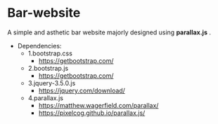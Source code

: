 # Bar-website

A simple and asthetic bar website majorly designed using **parallax.js** .
* Dependencies: 
  * 1.bootstrap.css
    * https://getbootstrap.com/
  * 2.bootstrap.js
    * https://getbootstrap.com/
  * 3.jquery-3.5.0.js
    * https://jquery.com/download/
  * 4.parallax.js
    * https://matthew.wagerfield.com/parallax/
    * https://pixelcog.github.io/parallax.js/
